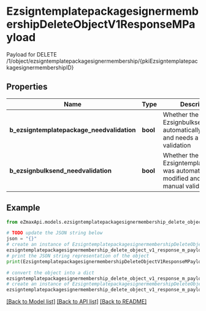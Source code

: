 # EzsigntemplatepackagesignermembershipDeleteObjectV1ResponseMPayload

Payload for DELETE /1/object/ezsigntemplatepackagesignermembership/{pkiEzsigntemplatepackagesignermembershipID}

## Properties

Name | Type | Description | Notes
------------ | ------------- | ------------- | -------------
**b_ezsigntemplatepackage_needvalidation** | **bool** | Whether the Ezsignbulksend was automatically modified and needs a manual validation | 
**b_ezsignbulksend_needvalidation** | **bool** | Whether the Ezsigntemplatepackage was automatically modified and needs a manual validation | 

## Example

```python
from eZmaxApi.models.ezsigntemplatepackagesignermembership_delete_object_v1_response_m_payload import EzsigntemplatepackagesignermembershipDeleteObjectV1ResponseMPayload

# TODO update the JSON string below
json = "{}"
# create an instance of EzsigntemplatepackagesignermembershipDeleteObjectV1ResponseMPayload from a JSON string
ezsigntemplatepackagesignermembership_delete_object_v1_response_m_payload_instance = EzsigntemplatepackagesignermembershipDeleteObjectV1ResponseMPayload.from_json(json)
# print the JSON string representation of the object
print(EzsigntemplatepackagesignermembershipDeleteObjectV1ResponseMPayload.to_json())

# convert the object into a dict
ezsigntemplatepackagesignermembership_delete_object_v1_response_m_payload_dict = ezsigntemplatepackagesignermembership_delete_object_v1_response_m_payload_instance.to_dict()
# create an instance of EzsigntemplatepackagesignermembershipDeleteObjectV1ResponseMPayload from a dict
ezsigntemplatepackagesignermembership_delete_object_v1_response_m_payload_from_dict = EzsigntemplatepackagesignermembershipDeleteObjectV1ResponseMPayload.from_dict(ezsigntemplatepackagesignermembership_delete_object_v1_response_m_payload_dict)
```
[[Back to Model list]](../README.md#documentation-for-models) [[Back to API list]](../README.md#documentation-for-api-endpoints) [[Back to README]](../README.md)


